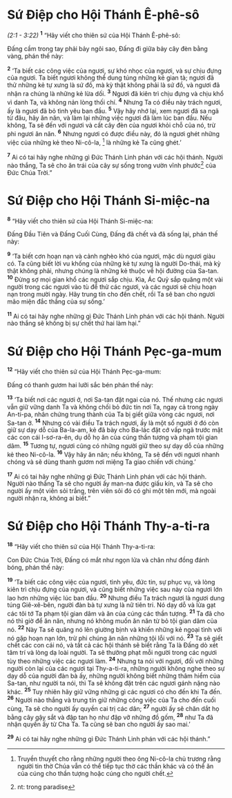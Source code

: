 # Sứ Ðiệp cho Hội Thánh Ê-phê-sô
*(2:1 - 3:22)*
<sup><b>1</b></sup> “Hãy viết cho thiên sứ của Hội Thánh Ê-phê-sô:

Ðấng cầm trong tay phải bảy ngôi sao, Ðấng đi giữa bảy cây đèn bằng vàng, phán thế này:

<sup><b>2</b></sup> ‘Ta biết các công việc của ngươi, sự khó nhọc của ngươi, và sự chịu đựng của ngươi. Ta biết ngươi không thể dung túng những kẻ gian tà; ngươi đã thử những kẻ tự xưng là sứ đồ, mà kỳ thật không phải là sứ đồ, và ngươi đã nhận ra chúng là những kẻ lừa dối. <sup><b>3</b></sup> Ngươi đã kiên trì chịu đựng và chịu khổ vì danh Ta, và không nản lòng thối chí. <sup><b>4</b></sup> Nhưng Ta có điều này trách ngươi, ấy là ngươi đã bỏ tình yêu ban đầu. <sup><b>5</b></sup> Vậy hãy nhớ lại, xem ngươi đã sa ngã từ đâu, hãy ăn năn, và làm lại những việc ngươi đã làm lúc ban đầu. Nếu không, Ta sẽ đến với ngươi và cất cây đèn của ngươi khỏi chỗ của nó, trừ phi ngươi ăn năn. <sup><b>6</b></sup> Nhưng ngươi có được điều này, đó là ngươi ghét những việc của những kẻ theo Ni-cô-la, [^1] là những kẻ Ta cũng ghét.’

<sup><b>7</b></sup> Ai có tai hãy nghe những gì Ðức Thánh Linh phán với các hội thánh. Người nào thắng, Ta sẽ cho ăn trái của cây sự sống trong vườn vĩnh phước[^2] của Ðức Chúa Trời.”

# Sứ Ðiệp cho Hội Thánh Si-miệc-na
<sup><b>8</b></sup> “Hãy viết cho thiên sứ của Hội Thánh Si-miệc-na:

Ðấng Ðầu Tiên và Ðấng Cuối Cùng, Ðấng đã chết và đã sống lại, phán thế này:

<sup><b>9</b></sup> ‘Ta biết cơn hoạn nạn và cảnh nghèo khó của ngươi, mặc dù ngươi giàu có. Ta cũng biết lời vu khống của những kẻ tự xưng là người Do-thái, mà kỳ thật không phải, nhưng chúng là những kẻ thuộc về hội đường của Sa-tan. <sup><b>10</b></sup> Ðừng sợ mọi gian khổ các ngươi sắp chịu. Kìa, Ác Quỷ sắp quăng một vài người trong các ngươi vào tù để thử các ngươi, và các ngươi sẽ chịu hoạn nạn trong mười ngày. Hãy trung tín cho đến chết, rồi Ta sẽ ban cho ngươi mão miện đắc thắng của sự sống.’

<sup><b>11</b></sup> Ai có tai hãy nghe những gì Ðức Thánh Linh phán với các hội thánh. Người nào thắng sẽ không bị sự chết thứ hai làm hại.”

# Sứ Ðiệp cho Hội Thánh Pẹc-ga-mum
<sup><b>12</b></sup> “Hãy viết cho thiên sứ của Hội Thánh Pẹc-ga-mum:

Ðấng có thanh gươm hai lưỡi sắc bén phán thế này:

<sup><b>13</b></sup> ‘Ta biết nơi các ngươi ở, nơi Sa-tan đặt ngai của nó. Thế nhưng các ngươi vẫn giữ vững danh Ta và không chối bỏ đức tin nơi Ta, ngay cả trong ngày An-ti-pa, nhân chứng trung thành của Ta bị giết giữa vòng các ngươi, nơi Sa-tan ở. <sup><b>14</b></sup> Nhưng có vài điều Ta trách ngươi, ấy là một số người ở đó còn giữ sự dạy dỗ của Ba-la-am, kẻ đã bày cho Ba-lác đặt cớ vấp ngã trước mặt các con cái I-sơ-ra-ên, dụ dỗ họ ăn của cúng thần tượng và phạm tội gian dâm. <sup><b>15</b></sup> Tương tự, ngươi cũng có những người giữ theo sự dạy dỗ của những kẻ theo Ni-cô-la. <sup><b>16</b></sup> Vậy hãy ăn năn; nếu không, Ta sẽ đến với ngươi nhanh chóng và sẽ dùng thanh gươm nơi miệng Ta giao chiến với chúng.’

<sup><b>17</b></sup> Ai có tai hãy nghe những gì Ðức Thánh Linh phán với các hội thánh. Người nào thắng Ta sẽ cho người ấy man-na được giấu kín, và Ta sẽ cho người ấy một viên sỏi trắng, trên viên sỏi đó có ghi một tên mới, mà ngoài người nhận ra, không ai biết.”

# Sứ Ðiệp cho Hội Thánh Thy-a-ti-ra
<sup><b>18</b></sup> “Hãy viết cho thiên sứ của Hội Thánh Thy-a-ti-ra:

Con Ðức Chúa Trời, Ðấng có mắt như ngọn lửa và chân như đồng đánh bóng, phán thế này:

<sup><b>19</b></sup> ‘Ta biết các công việc của ngươi, tình yêu, đức tin, sự phục vụ, và lòng kiên trì chịu đựng của ngươi, và cũng biết những việc sau này của ngươi lớn lao hơn những việc lúc ban đầu. <sup><b>20</b></sup> Nhưng điều Ta trách ngươi là ngươi dung túng Giê-xê-bên, người đàn bà tự xưng là nữ tiên tri. Nó dạy dỗ và lừa gạt các tôi tớ Ta phạm tội gian dâm và ăn của cúng các thần tượng. <sup><b>21</b></sup> Ta đã cho nó thì giờ để ăn năn, nhưng nó không muốn ăn năn từ bỏ tội gian dâm của nó. <sup><b>22</b></sup> Này Ta sẽ quăng nó lên giường bịnh và khiến những kẻ ngoại tình với nó gặp hoạn nạn lớn, trừ phi chúng ăn năn những tội lỗi với nó. <sup><b>23</b></sup> Ta sẽ giết chết các con cái nó, và tất cả các hội thánh sẽ biết rằng Ta là Ðấng dò xét tâm trí và lòng dạ loài người. Ta sẽ thưởng phạt mỗi người trong các ngươi tùy theo những việc các ngươi làm. <sup><b>24</b></sup> Nhưng ta nói với ngươi, đối với những người còn lại của các ngươi tại Thy-a-ti-ra, những người không nghe theo sự dạy dỗ của người đàn bà ấy, những người không biết những thâm hiểm của Sa-tan, như người ta nói, thì Ta sẽ không đặt trên các ngươi gánh nặng nào khác. <sup><b>25</b></sup> Tuy nhiên hãy giữ vững những gì các ngươi có cho đến khi Ta đến. <sup><b>26</b></sup> Người nào thắng và trung tín giữ những công việc của Ta cho đến cuối cùng, Ta sẽ cho người ấy quyền cai trị các dân; <sup><b>27</b></sup> người ấy sẽ chăn dắt họ bằng cây gậy sắt và đập tan họ như đập vỡ những đồ gốm, <sup><b>28</b></sup> như Ta đã nhận quyền ấy từ Cha Ta. Ta cũng sẽ ban cho người ấy sao mai.’

<sup><b>29</b></sup> Ai có tai hãy nghe những gì Ðức Thánh Linh phán với các hội thánh.”

[^1]: Truyền thuyết cho rằng những người theo ông Ni-cô-la chủ trương rằng người tin thờ Chúa vẫn có thể tiếp tục thờ các thần khác và có thể ăn của cúng cho thần tượng hoặc cúng cho người chết.
[^2]: nt: trong paradise
